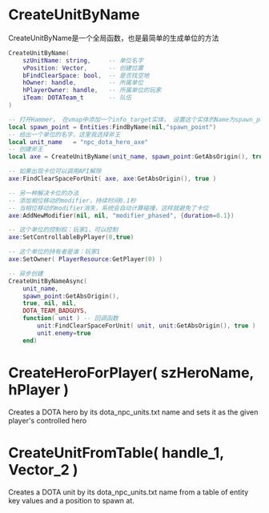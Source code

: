 # CreateUnitByName

CreateUnitByName是一个全局函数，也是最简单的生成单位的方法

```lua
CreateUnitByName( 
    szUnitName: string,     -- 单位名字
    vPosition: Vector,      -- 创建位置
    bFindClearSpace: bool,  -- 是否找空地
    hOwner: handle,         -- 所属单位
    hPlayerOwner: handle,   -- 所属单位的玩家
    iTeam: DOTATeam_t       -- 队伍
)

-- 打开Hammer， 在vmap中添加一个info_target实体， 设置这个实体的Name为spawn_point
local spawn_point = Entities:FindByName(nil,"spawn_point")   
-- 给出一个单位的名字，这里我选择斧王
local unit_name   = "npc_dota_hero_axe"
-- 创建斧王
local axe = CreateUnitByName(unit_name, spawn_point:GetAbsOrigin(), true, nil, nil,DOTA_TEAM_BADGUYS)

-- 如果出现卡位可以调用API解除
axe:FindClearSpaceForUnit( axe, axe:GetAbsOrigin(), true )

-- 另一种解决卡位的办法
-- 添加相位移动的modifier，持续时间0.1秒
-- 当相位移动的modifier消失，系统会自动计算碰撞，这样就避免了卡位
axe:AddNewModifier(nil, nil, "modifier_phased", {duration=0.1}) 

-- 这个单位的控制权：玩家1，可以控制
axe:SetControllableByPlayer(0,true)

-- 这个单位的持有者是谁：玩家1
axe:SetOwner( PlayerResource:GetPlayer(0) )

-- 异步创建
CreateUnitByNameAsync(
    unit_name, 
    spawn_point:GetAbsOrigin(), 
    true, nil, nil,
    DOTA_TEAM_BADGUYS,
    function( unit ) -- 回调函数
        unit:FindClearSpaceForUnit( unit, unit:GetAbsOrigin(), true )
        unit.enemy=true
    end)
```

# CreateHeroForPlayer( szHeroName, hPlayer )

Creates a DOTA hero by its dota_npc_units.txt name and sets it as the given player's controlled hero

# CreateUnitFromTable( handle_1, Vector_2 )

Creates a DOTA unit by its dota_npc_units.txt name from a table of entity key values and a position to spawn at.

